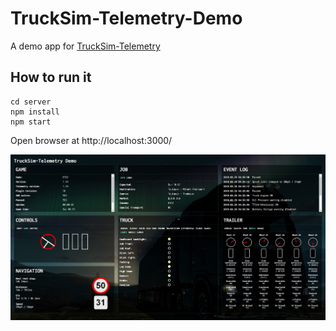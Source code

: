 # TruckSim-Telemetry-Demo
A demo app for [TruckSim-Telemetry](https://github.com/kniffen/TruckSim-Telemetry)

## How to run it
```
cd server
npm install
npm start
```

Open browser at http://localhost:3000/

![screenshot](screenshot.jpg)
